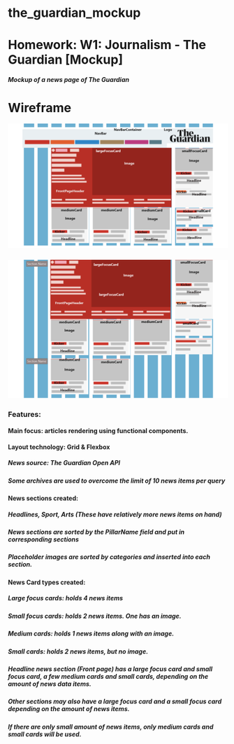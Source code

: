 # the_guardian_mockup

# Homework: W1: Journalism - The Guardian [Mockup]
##### Mockup of a news page of The Guardian
# 
# Wireframe

![wireframe](./wireframes/the_guardian_headline_news_page.png)
##### 
![wireframe](./wireframes/the_guardian_other_sections.png)

##### 
##### 
### Features: 
#### Main focus: articles rendering using functional components.
#### Layout technology: Grid & Flexbox
#####    News source: The Guardian Open API
#####       Some archives are used to overcome the limit of 10 news items per query
#### News sections created: 
#####    Headlines, Sport, Arts (These have relatively more news items on hand)
#####    News sections are sorted by the PillarName field and put in corresponding sections
#####    Placeholder images are sorted by categories and inserted into each section.
#### News Card types created:
#####    Large focus cards: holds 4 news items 
#####    Small focus cards: holds 2 news items. One has an image.
#####    Medium cards: holds 1 news items along with an image.
#####    Small cards: holds 2 news items, but no image.
#####    
#####    Headline news section (Front page) has a large focus card and small focus card, a few medium cards and small cards, depending on the amount of news data items.
##### 
#####    Other sections may also have a large focus card and a small focus card depending on the amount of news items.
#####    If there are only small amount of news items, only medium cards and small cards will be used.